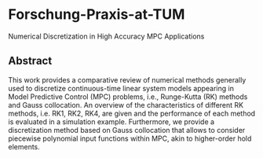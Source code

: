 # Forschung-Praxis-at-TUM
Numerical Discretization in High Accuracy MPC Applications
## Abstract
This work provides a comparative review of numerical methods generally used to discretize continuous-time linear
system models appearing in Model Predictive Control (MPC)
problems, i.e., Runge-Kutta (RK) methods and Gauss collocation.
An overview of the characteristics of different RK methods, i.e.
RK1, RK2, RK4, are given and the performance of each method
is evaluated in a simulation example. Furthermore, we provide a
discretization method based on Gauss collocation that allows to
consider piecewise polynomial input functions within MPC, akin
to higher-order hold elements.
